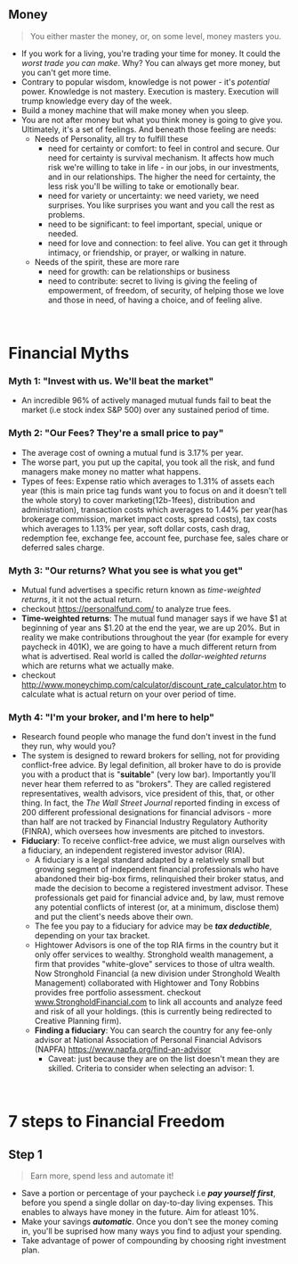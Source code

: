 ## Money
> You either master the money, or, on some level, money masters you.
- If you work for a living, you're trading your time for money. It could the *worst trade you can make*. Why? You can always get more money, but you can't get more time.
- Contrary to popular wisdom, knowledge is not power - it's *potential* power. Knowledge is not mastery. Execution is mastery. Execution will trump knowledge every day of the week. 
- Build a money machine that will make money when you sleep.
- You are not after money but what you think money is going to give you. Ultimately, it's a set of feelings. And beneath those feeling are needs: 
    - Needs of Personality, all try to fulfill these
        - need for certainty or comfort: to feel in control and secure. Our need for certainty is survival mechanism. It affects how much risk we're willing to take in life - in our jobs, in our investments, and in our relationships. The higher the need for certainty, the less risk you'll be willing to take or emotionally bear.
        - need for variety or uncertainty: we need variety, we need surprises. You like surprises you want and you call the rest as problems.
        - need to be significant: to feel important, special, unique or needed.
        - need for love and connection: to feel alive. You can get it through intimacy, or friendship, or prayer, or walking in nature.
    - Needs of the spirit, these are more rare
        - need for growth: can be relationships or business
        - need to contribute: secret to living is giving
    the feeling of empowerment, of freedom, of security, of helping those we love and those in need, of having a choice, and of feeling alive. 

<br>

# Financial Myths

### Myth 1: "Invest with us. We'll beat the market"
- An incredible 96% of actively managed mutual funds fail to beat the market (i.e stock index S&P 500) over any sustained period of time. 
### Myth 2: "Our Fees? They're a small price to pay"
- The average cost of owning a mutual fund is 3.17% per year.
- The worse part, you put up the capital, you took all the risk, and fund managers make money no matter what happens. 
- Types of fees: Expense ratio which averages to 1.31% of assets each year (this is main price tag funds want you to focus on and it doesn't tell the whole story) to cover marketing(12b-1fees), distribution and administration), transaction costs which averages to 1.44% per year(has brokerage commission, market impact costs, spread costs), tax costs which averages to 1.13% per year, soft dollar costs, cash drag, redemption fee, exchange fee, account fee, purchase fee, sales chare or deferred sales charge.
### Myth 3: "Our returns? What you see is what you get"
- Mutual fund advertises a specific return known as _time-weighted returns_, it it not the actual return. 
- checkout https://personalfund.com/ to analyze true fees.
- **Time-weighted returns**: The mutual fund manager says if we have $1 at beginning of year ans $1.20 at the end the year, we are up 20%. But in reality we make contributions throughout the year (for example for every paycheck in 401K), we are going to have a much different return from what is advertised. Real world is called the _dollar-weighted returns_ which are returns what we actually make.
- checkout http://www.moneychimp.com/calculator/discount_rate_calculator.htm to calculate what is actual return on your over period of time.
### Myth 4: "I'm your broker, and I'm here to help"
- Research found people who manage the fund don't invest in the fund they run, why would you?
- The system is designed to reward brokers for selling, not for providing conflict-free advice. By legal definition, all broker have to do is provide you with a product that is "**suitable**" (very low bar). Importantly you'll never hear them referred to as "brokers". They are called registered representatives, wealth advisors, vice president of this, that, or other thing. In fact, the _The Wall Street Journal_ reported finding in excess of 200 different professional designations for financial advisors - more than half are not tracked by Financial Industry Regulatory Authority (FINRA), which oversees how invesments are pitched to investors.
- **Fiduciary**: To receive conflict-free advice, we must align ourselves with a fiduciary, an independent registered investor advisor (RIA).
    -  A fiduciary is a legal standard adapted by a relatively small but growing segment of independent financial professionals who have abandoned their big-box firms, relinquished their broker status, and made the decision to become a registered investment advisor. These professionals get paid for financial advice and, by law, must remove any potential conflicts of interest (or, at a minimum, disclose them) and put the client's needs above their own. 
    - The fee you pay to a fiduciary for advice may be _**tax deductible**_, depending on your tax bracket.
    - Hightower Advisors is one of the top RIA firms in the country but it only offer services to wealthy. Stronghold wealth management, a firm that provides "white-glove" services to those of ultra wealth. Now Stronghold Financial (a new division under Stronghold Wealth Management) collaborated with Hightower and Tony Robbins provides free portfolio assessment. checkout www.StrongholdFinancial.com to link all accounts and analyze feed and risk of all your holdings. (this is currently being redirected to Creative Planning firm).
    - **Finding a fiduciary**: You can search the country for any fee-only advisor at National Association of Personal Financial Advisors (NAPFA) https://www.napfa.org/find-an-advisor 
        - Caveat: just because they are on the list doesn't mean they are skilled. Criteria to consider when selecting an advisor:
            1.   

<br>

# 7 steps to Financial Freedom

## Step 1
> Earn more, spend less and automate it! 

- Save a portion or percentage of your paycheck i.e _**pay yourself first**_, before you spend a single dollar on day-to-day living expenses. This enables to always have money in the future. Aim for atleast 10%. 
- Make your savings _**automatic**_. Once you don't see the money coming in, you'll be suprised how many ways you find to adjust your spending.
- Take advantage of power of compounding by choosing right investment plan. 